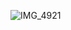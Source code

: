 ![IMG_4921](https://github.com/yadavanuj1996/algorithms-data-structures/assets/22169012/a24486dc-373d-46b2-a5b8-249ece4ad18a)

